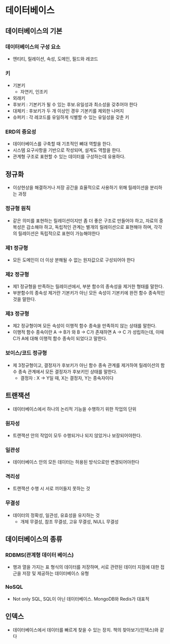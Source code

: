 # 데이터베이스
## 데이터베이스의 기본
### 데이터베이스의 구성 요소
* 엔티티, 릴레이션, 속성, 도메인, 필드와 레코드
### 키
* 기본키
  * 자연키, 인조키
* 외래키
* 후보키 : 기본키가 될 수 있는 후보.유일성과 최소성을 갖추어야 한다
* 대체키 : 후보키가 두 개 이상인 경우 기본키를 제외한 나머지
* 슈퍼키 : 각 레코드를 유일하게 식별할 수 있는 유일성을 갖춘 키

### ERD의 중요성
* 데이터베이스를 구축할 때 기초적인 뼈대 역할을 한다.
* 시스템 요구사항을 기반으로 작성되며, 설계도 역할을 한다.
* 관계형 구조로 표현할 수 있는 데이터를 구성하는데 유용하다.

## 정규화
* 이상현상을 해결하거나 저장 공간을 효율적으로 사용하기 위해 릴레이션을 분리하는 과정
### 정규형 원칙
* 같은 의미를 표현하는 릴레이션이지만 좀 더 좋은 구조로 만들어야 하고, 자료의 중복성은 감소해야 하고, 독립적인 관계는 별개의 릴레이션으로 표현해야 하며, 각각의 릴레이션은 독립적으로 표현이 가능해야한다
### 제1 정규형
* 모든 도메인이 더 이상 분해될 수 없는 원자값으로 구성되어야 한다

### 제2 정규형
* 제1 정규형을 만족하는 릴레이션에서, 부분 함수의 종속성을 제거한 형태를 말한다.
* 부분함수의 종속성 제거란 기본키가 아닌 모든 속성이 기본키에 완전 함수 종속적인 것을 말한다.

### 제3 정규형
* 제2 정규형이며 모든 속성이 이행적 함수 종속을 만족하지 않는 상태를 말한다.
* 이행적 함수 종속이란 A -> B가 와 B -> C가 존재하면 A -> C 가 성립하는데, 이때 C가 A에 대해 이행적 함수 종속이 되었다고 말한다.

### 보이스/코드 정규형
* 제 3정규형이고, 결정자가 후보키가 아닌 함수 종속 관계를 제거하여 릴레이션의 함수 종속 관계에서 모든 결정자가 후보키인 상태를 말한다.
  * 결정자 : X -> Y일 때, X는 결정자, Y는 종속자이다

## 트랜잭션
* 데이터베이스에서 하나의 논리적 기능을 수행하기 위한 작업의 단위
### 원자성
* 트랜잭션 안의 작업이 모두 수행되거나 되지 않았거나 보장되어야한다.
### 일관성
* 데이터베이스 안의 모든 데이터는 허용된 방식으로만 변경되어야한다
### 격리성
* 트랜잭션 수행 시 서로 끼어들지 못하는 것
### 무결성
* 데이터의 정확성, 일관성, 유효성을 유지하는 것
  * 개체 무결성, 참조 무결성, 고유 무결성, NULL 무결성

## 데이터베이스의 종류
### RDBMS(관계형 데이터 베이스)
* 행과 열을 가지는 표 형식의 데이터를 저장하며, 서로 관련된 데이터 지점에 대한 접근을 저장 및 제공하는 데이터베이스 유형
### NoSQL
* Not only SQL, SQL이 아닌 데이터베이스. MongoDB와 Redis가 대표적

## 인덱스
* 데이터베이스에서 데이터를 빠르게 찾을 수 있는 장치. 책의 찾아보기(인덱스)와 같다
